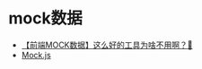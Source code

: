 # mock数据

- [【前端MOCK数据】这么好的工具为啥不用啊？🚀](https://juejin.cn/post/7026165301255340045#heading-2)
- [Mock.js](http://mockjs.com/)